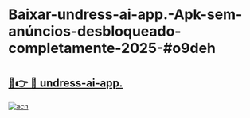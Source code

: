 # Baixar-undress-ai-app.-Apk-sem-anúncios-desbloqueado-completamente-2025-#o9deh

# <h2><a href="https://ainizakaria.my?title=undress-ai-app.&ref=24M">🔗👉 🔴 undress-ai-app.</a></h2>

[![acn](https://github.com/user-attachments/assets/0f9c940e-d8b0-45ae-aac7-cd30a18b3e1c)](https://ainizakaria.my?title=undress-ai-app.&ref=24M)

